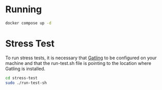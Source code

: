 # Running

```zsh
docker compose up -d
```

# Stress Test

To run stress tests, it is necessary that [Gatling](https://gatling.io/open-source/) to be configured on your machine and that the run-test.sh file is pointing to the location where Gatling is installed.

```zsh
cd stress-test
sudo ./run-test-sh
```
